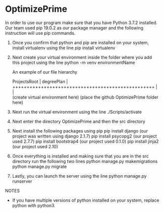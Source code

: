 # OptimizePrime
In order to use our program make sure that you have Python 3.7.2 installed. Our team used pip 19.0.2 as our package manager and the following instruction will use pip commands.

1. Once you confirm that python and pip are installed on your system, install virtualenv using the line
      pip install virtualenv
2. Next create your virtual environment inside the folder where you add this project using the line
      python -m venv environmentName

	 An example of our file hierarchy

	 ProjectsRoot
	 |
	 degreePlan
	 |
	 ++++++++++++++++++++++++++++++++++++++++++++++++++
	 |                                                |     
	(create virtual environment here)	         (place the github OptimizePrime folder here)

3. Next run the virtual environment using the line
		  ./Scripts/activate
4. Next enter the directory OptimizePrime and then the src directory
5. Next install the following packages using pip
      pip install django             (our project was written using django 2.1.7)
      pip install psycopg2        (our project used 2.7.7) 
      pip install bootstrap4       (our project used 0.1.0)
      pip install jinja2	     (our project used 2.10)
6. Once everything is installed and making sure that you are in the src directory run the following two lines
		  python manage.py makemigrations
		  python manage.py migrate
7. Lastly, you can launch the server using the line
      python manage.py runserver


NOTES
- If you have multiple versions of python installed on your system, replace python with python3.
